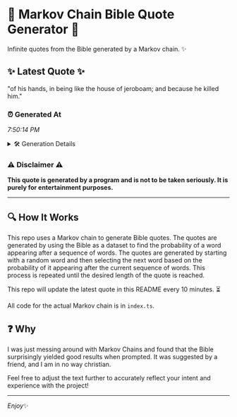 # 📖 Markov Chain Bible Quote Generator 📖

Infinite quotes from the Bible generated by a Markov chain. ✨

## ✨ Latest Quote ✨
"of his hands, in being like the house of jeroboam; and because he killed him."

### ⏰ Generated At
*7:50:14 PM*

<details>
    <summary>🛠️ Generation Details</summary>
    <p>
        <strong>🌱 Seed:</strong> of<br>
        <strong>🔄 Iterations:</strong> 14<br>
        <strong>📜 Context History:</strong><br>[ of ]: his<br>[ of, his ]: hands,<br>[ of, his, hands, ]: in<br>[ of, his, hands,, in ]: being<br>[ of, his, hands,, in, being ]: like<br>[ of, his, hands,, in, being, like ]: the<br>[ his, hands,, in, being, like, the ]: house<br>[ hands,, in, being, like, the, house ]: of<br>[ in, being, like, the, house, of ]: jeroboam;<br>[ being, like, the, house, of, jeroboam; ]: and<br>[ like, the, house, of, jeroboam;, and ]: because<br>[ the, house, of, jeroboam;, and, because ]: he<br>[ house, of, jeroboam;, and, because, he ]: killed<br>[ of, jeroboam;, and, because, he, killed ]: him.<br>
    </p>
</details>

### ⚠️ Disclaimer ⚠️
**This quote is generated by a program and is not to be taken seriously. It is purely for entertainment purposes.**

---

## 🔍 How It Works

This repo uses a Markov chain to generate Bible quotes. The quotes are generated by using the Bible as a dataset to find the probability of a word appearing after a sequence of words. The quotes are generated by starting with a random word and then selecting the next word based on the probability of it appearing after the current sequence of words. This process is repeated until the desired length of the quote is reached.

This repo will update the latest quote in this README every 10 minutes. ⏳

All code for the actual Markov chain is in `index.ts`.

## ❓ Why

I was just messing around with Markov Chains and found that the Bible surprisingly yielded good results when prompted. 
It was suggested by a friend, and I am in no way christian.

Feel free to adjust the text further to accurately reflect your intent and experience with the project!

---

*Enjoy*✨
